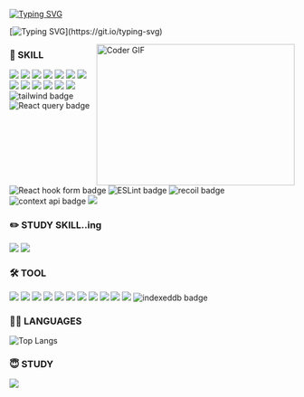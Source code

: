 
[![Typing SVG](https://readme-typing-svg.demolab.com?font=Fira+Code&pause=1000&random=false&width=435&lines=Hello+!+Nice+to+meet+you;Welcome+M.seonju+GitHub)](https://git.io/typing-svg)


[![Typing SVG](https://readme-typing-svg.demolab.com?font=Stylish&size=25&pause=1000&color=0D2D3B&vCenter=true&random=false&width=435&lines=%EC%A7%80%EA%B8%88%EC%9D%80+%EA%B0%9C%EB%B0%9C+%EA%B3%B5%EB%B6%80%EC%A4%91....!!!)](https://git.io/typing-svg)

<img align="right"  alt="Coder GIF" height=250 width=350 src="https://images.squarespace-cdn.com/content/v1/5769fc401b631bab1addb2ab/1541580611624-TE64QGKRJG8SWAIUS7NS/ke17ZwdGBToddI8pDm48kPoswlzjSVMM-SxOp7CV59BZw-zPPgdn4jUwVcJE1ZvWQUxwkmyExglNqGp0IvTJZamWLI2zvYWH8K3-s_4yszcp2ryTI0HqTOaaUohrI8PI6FXy8c9PWtBlqAVlUS5izpdcIXDZqDYvprRqZ29Pw0o/coding-freak.gif" />

### 💪 SKILL 

<img src="https://img.shields.io/badge/html5-E34F26?style=flat-square&logo=html5&logoColor=white"/> <img src="https://img.shields.io/badge/Vue.js-4FC08D?style=flat-square&logo=vuedotjs&logoColor=white"/>
<img src="https://img.shields.io/badge/jquery-0769AD?style=flat-square&logo=jquery&logoColor=white"/>
<img src="https://img.shields.io/badge/React-61DAFB?style=flat-square&logo=react&logoColor=white"/> <img src="https://img.shields.io/badge/Nuxt.js-00DC82?style=flat-square&logo=nuxtdotjs&logoColor=white"/> <img src="https://img.shields.io/badge/i18next-26A69A?style=flat-square&logo=i18next&logoColor=white"/> <img src="https://img.shields.io/badge/Next.js-000000?style=flat-square&logo=nextdotjs&logoColor=white"/> <img src="https://img.shields.io/badge/JavaScript-F7DF1E?style=flat-square&logo=javascript&logoColor=white"/> <img src="https://img.shields.io/badge/CSS3-1572B6?style=flat-square&logo=css3&logoColor=white"/> <img src="https://img.shields.io/badge/Sass-CC6699?style=flat-square&logo=sass&logoColor=white"/> <img src="https://img.shields.io/badge/Css Modules-000000?style=flat-square&logo=cssmodules&logoColor=white"/> <img src="https://img.shields.io/badge/styled components-DB7093?style=flat-square&logo=styledcomponents&logoColor=white"/> <img src="https://img.shields.io/badge/JSON-000000?style=flat-square&logo=json&logoColor=white"/>
<img alt="tailwind badge" src="https://img.shields.io/badge/Tailwind_CSS-38B2AC?style=flat-square&logo=tailwind-css&logoColor=white"> <img alt="React query badge" src="https://img.shields.io/badge/-React%20Query-FF4154?style=flat-square&logo=react%20query&logoColor=white"> <img alt="React hook form badge" src="https://img.shields.io/badge/React%20Hook%20Form-%23EC5990.svg?style=flat-square&logo=reacthookform&logoColor=white"> <img alt="ESLint badge" src="https://img.shields.io/badge/ESLint-4B3263?style=flat-square&logo=eslint&logoColor=white"> <img alt="recoil badge" src="https://img.shields.io/badge/Recoil-3578E5?style=flat-square&logo=recoil&logoColor=white"> <img alt="context api badge" src="https://img.shields.io/badge/Context--Api-000000?style=flat-square&logo=react"> <img src="https://img.shields.io/badge/TypeScript-3178C6?style=flat-square&logo=typescript&logoColor=white"/>


### ✏️ STUDY SKILL..ing
<img src="https://img.shields.io/badge/TypeScript-3178C6?style=flat-square&logo=typescript&logoColor=white"/> <img src="https://img.shields.io/badge/Next.js-000000?style=flat-square&logo=nextdotjs&logoColor=white"/>

### 🛠️ TOOL
<img src="https://img.shields.io/badge/Jira-0052CC?style=flat-square&logo=jira&logoColor=white"/> <img src="https://img.shields.io/badge/Confluence-172B4D?style=flat-square&logo=confluence&logoColor=white"/> <img src="https://img.shields.io/badge/Adobe XD-FF61F6?style=flat-square&logo=adobexd&logoColor=white"/> <img src="https://img.shields.io/badge/Git-F05032?style=flat-square&logo=git&logoColor=white"/> <img src="https://img.shields.io/badge/GitKraken-179287?style=flat-square&logo=gitkraken&logoColor=white"/> <img src="https://img.shields.io/badge/Figma-F24E1E?style=flat-square&logo=figma&logoColor=white"/> <img src="https://img.shields.io/badge/Postman-FF6C37?style=flat-square&logo=postman&logoColor=white"/> <img src="https://img.shields.io/badge/Slack-4A154B?style=flat-square&logo=slack&logoColor=white"/> <img src="https://img.shields.io/badge/Notion-000000?style=flat-square&logo=notion&logoColor=white"/> <img src="https://img.shields.io/badge/GitHub-181717?style=flat-square&logo=github&logoColor=white"/> <img src="https://img.shields.io/badge/Visual Studio Code-5C2D91?style=flat-square&logo=visualstudiocode&logoColor=white"/> <img alt="indexeddb badge" src="https://img.shields.io/badge/IndexedDB-F7DF1E?style=flat-square&logo=IndexedDB&logoColor=white">

### 🙋‍♀️ LANGUAGES
![Top Langs](https://github-readme-stats.vercel.app/api/top-langs/?username=anuraghazra&layout=compact)


### 😇 STUDY 
<a href="https://hhpluscertificateofcompletion.oopy.io/">
  <img src="https://static.spartacodingclub.kr/hanghae99/plus/completion/badge_blue.svg" />
</a>
